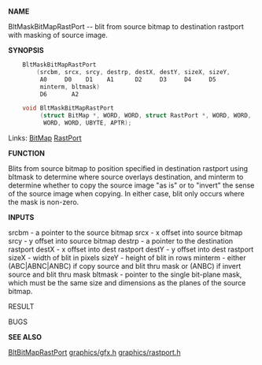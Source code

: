 
**NAME**

BltMaskBitMapRastPort -- blit from source bitmap to destination
rastport with masking of source image.

**SYNOPSIS**

```c
    BltMaskBitMapRastPort
        (srcbm, srcx, srcy, destrp, destX, destY, sizeX, sizeY,
         A0     D0    D1    A1      D2     D3     D4     D5
         minterm, bltmask)
         D6       A2

    void BltMaskBitMapRastPort
         (struct BitMap *, WORD, WORD, struct RastPort *, WORD, WORD,
          WORD, WORD, UBYTE, APTR);

```
Links: [BitMap](_00A6.md) [RastPort](_00AF.md) 

**FUNCTION**

Blits from source bitmap to position specified in destination rastport
using bltmask to determine where source overlays destination, and
minterm to determine whether to copy the source image &#034;as is&#034; or
to &#034;invert&#034; the sense of the source image when copying. In either
case, blit only occurs where the mask is non-zero.

**INPUTS**

srcbm   - a pointer to the source bitmap
srcx    - x offset into source bitmap
srcy    - y offset into source bitmap
destrp  - a pointer to the destination rastport
destX   - x offset into dest rastport
destY   - y offset into dest rastport
sizeX   - width of blit in pixels
sizeY   - height of blit in rows
minterm - either (ABC|ABNC|ANBC) if copy source and blit thru mask
or     (ANBC)          if invert source and blit thru mask
bltmask - pointer to the single bit-plane mask, which must be the
same size and dimensions as the planes of the
source bitmap.

RESULT

BUGS

**SEE ALSO**

[BltBitMapRastPort](BltBitMapRastPort.md) [graphics/gfx.h](_00A6.md) [graphics/rastport.h](_00AF.md)
